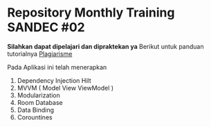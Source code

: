 # Repository Monthly Training SANDEC #02
**Silahkan dapat dipelajari dan dipraktekan ya**
Berikut untuk panduan tutorialnya <a href='[[https://www.dicoding.com/blog/plagiarisme](https://nandaadisaputra18.medium.com/teknik-menggunakan-dependency-injection-hilt-dan-modularization-pada-aplikasi-android-9181628fe91c)](https://nandaadisaputra18.medium.com/teknik-menggunakan-dependency-injection-hilt-dan-modularization-pada-aplikasi-android-9181628fe91c)/'>Plagiarisme</a>

Pada Aplikasi ini telah menerapkan
1. Dependency Injection Hilt
2. MVVM ( Model View ViewModel )
3. Modularization
4. Room Database
5. Data Binding
6. Corountines
